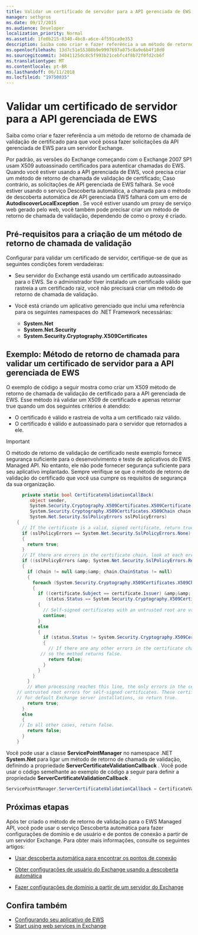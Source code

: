 ```yaml
---
title: Validar um certificado de servidor para a API gerenciada de EWS
manager: sethgros
ms.date: 09/17/2015
ms.audience: Developer
localization_priority: Normal
ms.assetid: 1fe0b215-8340-4bc8-a6ce-4f591ca9e353
description: Saiba como criar e fazer referência a um método de retorno de chamada de validação de certificado para que você possa fazer solicitações da API gerenciada de EWS para um servidor Exchange.
ms.openlocfilehash: 13d7c51e55308b9e9997697a075c8a9e6b4f10d0
ms.sourcegitcommit: 34041125dc8c5f993b21cebfc4f8b72f0fd2cb6f
ms.translationtype: MT
ms.contentlocale: pt-BR
ms.lasthandoff: 06/11/2018
ms.locfileid: "19750835"
---
```

# <a name="validate-a-server-certificate-for-the-ews-managed-api"></a>Validar um certificado de servidor para a API gerenciada de EWS

Saiba como criar e fazer referência a um método de retorno de chamada de validação de certificado para que você possa fazer solicitações da API gerenciada de EWS para um servidor Exchange.
  
Por padrão, as versões do Exchange começando com o Exchange 2007 SP1 usam X509 autoassinado certificados para autenticar chamadas do EWS. Quando você estiver usando a API gerenciada de EWS, você precisa criar um método de retorno de chamada de validação de certificado; Caso contrário, as solicitações de API gerenciada de EWS falhará. Se você estiver usando o serviço Descoberta automática, a chamada para o método de descoberta automática de API gerenciada EWS falhará com um erro de **AutodiscoverLocalException** . Se você estiver usando um proxy de serviço web gerado pelo web, você também pode precisar criar um método de retorno de chamada de validação, dependendo de como o proxy é criado. 
  
## <a name="prerequisites-for-creating-a-validation-callback-method"></a>Pré-requisitos para a criação de um método de retorno de chamada de validação
<a name="bk_prereq"> </a>

Configurar para validar um certificado de servidor, certifique-se de que as seguintes condições forem verdadeiras: 
  
- Seu servidor do Exchange está usando um certificado autoassinado para o EWS. Se o administrador tiver instalado um certificado válido que rastreia a um certificado raiz, você não precisará criar um método de retorno de chamada de validação. 
    
- Você está criando um aplicativo gerenciado que inclui uma referência para os seguintes namespaces do .NET Framework necessárias: 
    
  - **System.Net**
  - **System.Net.Security**  
  - **System.Security.Cryptography.X509Certificates**
    
## <a name="example-callback-method-to-validate-a-server-certificate-for-the-ews-managed-api"></a>Exemplo: Método de retorno de chamada para validar um certificado de servidor para a API gerenciada de EWS
<a name="bk_example"> </a>

O exemplo de código a seguir mostra como criar um X509 método de retorno de chamada de validação de certificado para a API gerenciada de EWS. Esse método irá validar um X509 de certificado e apenas retornar true quando um dos seguintes critérios é atendido: 
  
- O certificado é válido e rastreia de volta a um certificado raiz válido.    
- O certificado é válido e autoassinado para o servidor que retornados a ele. 
    
> [!IMPORTANT]
> O método de retorno de validação de certificado neste exemplo fornece segurança suficiente para o desenvolvimento e teste de aplicativos do EWS Managed API. No entanto, ele não pode fornecer segurança suficiente para seu aplicativo implantado. Sempre verifique se que o método de retorno de validação do certificado que você usa cumpre os requisitos de segurança da sua organização. 
  
```cs
      private static bool CertificateValidationCallBack(
         object sender,
         System.Security.Cryptography.X509Certificates.X509Certificate certificate,
         System.Security.Cryptography.X509Certificates.X509Chain chain,
         System.Net.Security.SslPolicyErrors sslPolicyErrors)
    {
      // If the certificate is a valid, signed certificate, return true.
      if (sslPolicyErrors == System.Net.Security.SslPolicyErrors.None)
      {
        return true;
      }
      // If there are errors in the certificate chain, look at each error to determine the cause.
      if ((sslPolicyErrors &amp; System.Net.Security.SslPolicyErrors.RemoteCertificateChainErrors) != 0)
      {
        if (chain != null &amp;&amp; chain.ChainStatus != null)
        {
          foreach (System.Security.Cryptography.X509Certificates.X509ChainStatus status in chain.ChainStatus)
          {
            if ((certificate.Subject == certificate.Issuer) &amp;&amp;
               (status.Status == System.Security.Cryptography.X509Certificates.X509ChainStatusFlags.UntrustedRoot))
            {
              // Self-signed certificates with an untrusted root are valid. 
              continue;
            }
            else
            {
              if (status.Status != System.Security.Cryptography.X509Certificates.X509ChainStatusFlags.NoError)
              {
                // If there are any other errors in the certificate chain, the certificate is invalid,
             // so the method returns false.
                return false;
              }
            }
          }
        }
        // When processing reaches this line, the only errors in the certificate chain are 
    // untrusted root errors for self-signed certificates. These certificates are valid
    // for default Exchange server installations, so return true.
        return true;
      }
      else
      {
     // In all other cases, return false.
        return false;
      }
    }

```

Você pode usar a classe **ServicePointManager** no namespace .NET **System.Net** para ligar um método de retorno de chamada de validação, definindo a propriedade **ServerCertificateValidationCallback** . Você pode usar o código semelhante ao exemplo de código a seguir para definir a propriedade **ServerCertificateValidationCallback** . 
  
```cs
ServicePointManager.ServerCertificateValidationCallback = CertificateValidationCallBack;

```

## <a name="next-steps"></a>Próximas etapas
<a name="bk_example"> </a>

Após ter criado o método de retorno de validação para o EWS Managed API, você pode usar o serviço Descoberta automática para fazer configurações de domínio e de usuário e de pontos de conexão a partir de um servidor Exchange. Para obter mais informações, consulte os seguintes artigos:
  
- [Usar descoberta automática para encontrar os pontos de conexão](how-to-use-autodiscover-to-find-connection-points.md)
    
- [Obter configurações de usuário do Exchange usando a descoberta automática](how-to-get-user-settings-from-exchange-by-using-autodiscover.md)
    
- [Fazer configurações de domínio a partir de um servidor do Exchange](how-to-get-domain-settings-from-an-exchange-server.md)
    
## <a name="see-also"></a>Confira também

- [Configurando seu aplicativo de EWS](setting-up-your-ews-application.md)  
- [Start using web services in Exchange](start-using-web-services-in-exchange.md)
    

